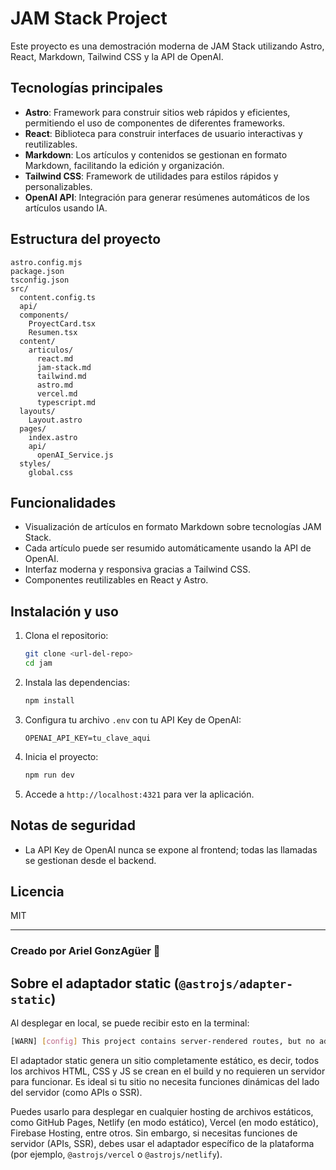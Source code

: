 # JAM Stack Project

Este proyecto es una demostración moderna de JAM Stack utilizando Astro, React, Markdown, Tailwind CSS y la API de OpenAI.

## Tecnologías principales

- **Astro**: Framework para construir sitios web rápidos y eficientes, permitiendo el uso de componentes de diferentes frameworks.
- **React**: Biblioteca para construir interfaces de usuario interactivas y reutilizables.
- **Markdown**: Los artículos y contenidos se gestionan en formato Markdown, facilitando la edición y organización.
- **Tailwind CSS**: Framework de utilidades para estilos rápidos y personalizables.
- **OpenAI API**: Integración para generar resúmenes automáticos de los artículos usando IA.

## Estructura del proyecto

```
astro.config.mjs
package.json
tsconfig.json
src/
  content.config.ts
  api/
  components/
    ProyectCard.tsx
    Resumen.tsx
  content/
    articulos/
      react.md
      jam-stack.md
      tailwind.md
      astro.md
      vercel.md
      typescript.md
  layouts/
    Layout.astro
  pages/
    index.astro
    api/
      openAI_Service.js
  styles/
    global.css
```

## Funcionalidades

- Visualización de artículos en formato Markdown sobre tecnologías JAM Stack.
- Cada artículo puede ser resumido automáticamente usando la API de OpenAI.
- Interfaz moderna y responsiva gracias a Tailwind CSS.
- Componentes reutilizables en React y Astro.

## Instalación y uso

1. Clona el repositorio:
   ```bash
   git clone <url-del-repo>
   cd jam
   ```
2. Instala las dependencias:
   ```bash
   npm install
   ```
3. Configura tu archivo `.env` con tu API Key de OpenAI:
   ```env
   OPENAI_API_KEY=tu_clave_aqui
   ```
4. Inicia el proyecto:
   ```bash
   npm run dev
   ```
5. Accede a `http://localhost:4321` para ver la aplicación.

## Notas de seguridad

- La API Key de OpenAI nunca se expone al frontend; todas las llamadas se gestionan desde el backend.

## Licencia

MIT

---

### Creado por Ariel GonzAgüer 🚀

## Sobre el adaptador static (`@astrojs/adapter-static`)

Al desplegar en local, se puede recibir esto en la terminal:

```bash
[WARN] [config] This project contains server-rendered routes, but no adapter is installed. This is fine for development, but an adapter will be required to build your site for production.
```

El adaptador static genera un sitio completamente estático, es decir, todos los archivos HTML, CSS y JS se crean en el build y no requieren un servidor para funcionar. Es ideal si tu sitio no necesita funciones dinámicas del lado del servidor (como APIs o SSR).

Puedes usarlo para desplegar en cualquier hosting de archivos estáticos, como GitHub Pages, Netlify (en modo estático), Vercel (en modo estático), Firebase Hosting, entre otros. Sin embargo, si necesitas funciones de servidor (APIs, SSR), debes usar el adaptador específico de la plataforma (por ejemplo, `@astrojs/vercel` o `@astrojs/netlify`).
